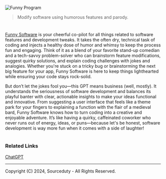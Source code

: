 ![Funny Program](https://github.com/user-attachments/assets/d3dca93b-418e-4686-ad1c-d919911919ee)

> Modify software using humorous features and parody.
#

[Funny Software](https://chatgpt.com/g/g-CMuQaapEh-funny-software) is your cheerful co-pilot for all things related to software features and development tweaks. It takes the often dry, technical task of coding and injects a healthy dose of humor and whimsy to keep the process fun and engaging. Think of it as a blend of your favorite stand-up comedian and a tech-savvy problem-solver who can brainstorm feature modifications, suggest quirky solutions, and explain coding challenges with jokes and analogies. Whether you're stuck on a tricky bug or brainstorming the next big feature for your app, Funny Software is here to keep things lighthearted while ensuring your code stays rock-solid.

But don’t let the jokes fool you—this GPT means business (well, mostly). It understands the seriousness of software development and balances its playful banter with clear, actionable insights to make your ideas functional and innovative. From suggesting a user interface that feels like a theme park for your fingers to explaining a function with the flair of a medieval bard, Funny Software knows how to turn coding into a creative and enjoyable adventure. It’s like having a quirky, caffeinated coworker who never runs out of energy, ideas, or puns—because let's be honest, software development is way more fun when it comes with a side of laughter!

#
### Related Links

[ChatGPT](https://github.com/sourceduty/ChatGPT)

***
Copyright (C) 2024, Sourceduty - All Rights Reserved.
